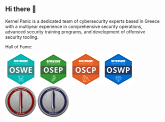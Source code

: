 ## Hi there 👋

Kernel Panic is a dedicated team of cybersecurity experts based in Greece with a multiyear experience in comprehensive security operations, advanced security training programs, and development of offensive security tooling.


Hall of Fame:

<img src="/profile/Pictures/oswe-logo.png" alt="OSWE" width="100" height="100" />
<img src="/profile/Pictures/osep-logo.png" alt="OSEP" width="100" height="100" />
<img src="/profile/Pictures/oscp-logo.png" alt="OSCP" width="100" height="100" />
<img src="/profile/Pictures/oswp-logo.png" alt="OSWP" width="100" height="100" />
<img src="/profile/Pictures/crto-logo.png" alt="CRTO" width="100" height="100" />
<img src="/profile/Pictures/crtl-logo.png" alt="CRTL" width="100" height="100" /><br /><br />

